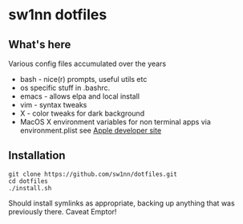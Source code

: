 # sw1nn dotfiles

## What's here

Various config files accumulated over the years

* bash - nice(r) prompts, useful utils etc
 * os specific stuff in .bashrc.<os-id>
* emacs - allows elpa and local install
* vim - syntax tweaks
* X - color tweaks for dark background
* MacOS X environment variables for non terminal apps via
environment.plist see [Apple developer site](http://developer.apple.com/library/mac/#documentation/MacOSX/Conceptual/BPRuntimeConfig/Articles/EnvironmentVars.html)

## Installation

    git clone https://github.com/sw1nn/dotfiles.git
    cd dotfiles
    ./install.sh

Should install symlinks as appropriate, backing up anything that was previously there. Caveat Emptor!
